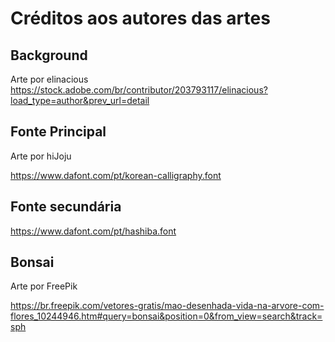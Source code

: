 # Créditos aos autores das artes

## Background

Arte por elinacious
https://stock.adobe.com/br/contributor/203793117/elinacious?load_type=author&prev_url=detail

## Fonte Principal

Arte por hiJoju

https://www.dafont.com/pt/korean-calligraphy.font

## Fonte secundária

https://www.dafont.com/pt/hashiba.font

## Bonsai

Arte por FreePik

https://br.freepik.com/vetores-gratis/mao-desenhada-vida-na-arvore-com-flores_10244946.htm#query=bonsai&position=0&from_view=search&track=sph

